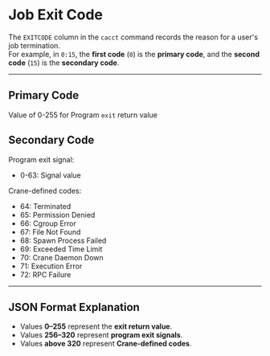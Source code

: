# Job Exit Code

The `EXITCODE` column in the `cacct` command records the reason for a user's job termination.  
For example, in `0:15`, the **first code** (`0`) is the **primary code**, and the **second code** (`15`) is the **secondary code**.

---

## Primary Code

Value of 0-255 for Program `exit` return value


## Secondary Code

Program exit signal:

- 0-63: Signal value

Crane-defined codes:

- 64: Terminated
- 65: Permission Denied
- 66: Cgroup Error
- 67: File Not Found
- 68: Spawn Process Failed
- 69: Exceeded Time Limit
- 70: Crane Daemon Down
- 71: Execution Error
- 72: RPC Failure

---

## JSON Format Explanation

- Values **0–255** represent the **exit return value**.  
- Values **256–320** represent **program exit signals**.  
- Values **above 320** represent **Crane-defined codes**.
